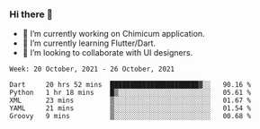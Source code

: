 ### Hi there 👋

<!--
**devcat37/devcat37** is a ✨ _special_ ✨ repository because its `README.md` (this file) appears on your GitHub profile.-->


- 🔭 I’m currently working on Chimicum application.
- 🌱 I’m currently learning Flutter/Dart.
- 👯 I’m looking to collaborate with UI designers.
<!-- - 🤔 I’m looking for help with ... -->

<!--START_SECTION:waka-->
```text
Week: 20 October, 2021 - 26 October, 2021

Dart     20 hrs 52 mins  ██████████████████████▓░░   90.16 % 
Python   1 hr 18 mins    █▒░░░░░░░░░░░░░░░░░░░░░░░   05.61 % 
XML      23 mins         ▒░░░░░░░░░░░░░░░░░░░░░░░░   01.67 % 
YAML     21 mins         ▒░░░░░░░░░░░░░░░░░░░░░░░░   01.54 % 
Groovy   9 mins          ▒░░░░░░░░░░░░░░░░░░░░░░░░   00.68 % 
```
<!--END_SECTION:waka-->
